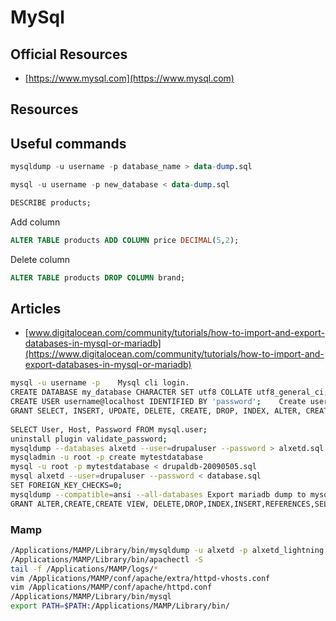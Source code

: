 # MySql

## Official Resources
- [https://www.mysql.com](https://www.mysql.com)

## Resources

## Useful commands

```sql
mysqldump -u username -p database_name > data-dump.sql
```

```sql
mysql -u username -p new_database < data-dump.sql
```

```sql
DESCRIBE products;
```

Add column
```sql
ALTER TABLE products ADD COLUMN price DECIMAL(5,2);
```

Delete column
```sql
ALTER TABLE products DROP COLUMN brand;
```

## Articles
- [www.digitalocean.com/community/tutorials/how-to-import-and-export-databases-in-mysql-or-mariadb](https://www.digitalocean.com/community/tutorials/how-to-import-and-export-databases-in-mysql-or-mariadb)


```bash
mysql -u username -p	Mysql cli login.	
CREATE DATABASE my_database CHARACTER SET utf8 COLLATE utf8_general_ci;	Create database.	
CREATE USER username@localhost IDENTIFIED BY 'password';	Create user.	
GRANT SELECT, INSERT, UPDATE, DELETE, CREATE, DROP, INDEX, ALTER, CREATE TEMPORARY TABLES ON databasename.* TO 'username'@'localhost' IDENTIFIED BY 'password';		
		
SELECT User, Host, Password FROM mysql.user;		
uninstall plugin validate_password;		
mysqldump --databases alxetd --user=drupaluser --password > alxetd.sql		
mysqladmin -u root -p create mytestdatabase		
mysql -u root -p mytestdatabase < drupaldb-20090505.sql		
mysql alxetd --user=drupaluser --password < database.sql		
SET FOREIGN_KEY_CHECKS=0;		
mysqldump --compatible=ansi --all-databases	Export mariadb dump to mysql	mariadb, dump, export, import
GRANT ALTER,CREATE,CREATE VIEW, DELETE,DROP,INDEX,INSERT,REFERENCES,SELECT,SHOW VIEW,TRIGGER,UPDATE,ALTER ROUTINE,CREATE ROUTINE,EXECUTE,CREATE TEMPORARY TABLES,LOCK TABLES ON drupal8_nema.* to drupal8_nema@localhost;		
```


### Mamp
```bash
/Applications/MAMP/Library/bin/mysqldump -u alxetd -p alxetd_lightning > ./backup/database.sql	Export database	export
/Applications/MAMP/Library/bin/apachectl -S
tail -f /Applications/MAMP/logs/*
vim /Applications/MAMP/conf/apache/extra/httpd-vhosts.conf
vim /Applications/MAMP/conf/apache/httpd.conf
/Applications/MAMP/Library/bin/mysql
export PATH=$PATH:/Applications/MAMP/Library/bin/
```
